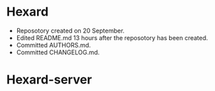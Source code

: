 # Hexard

* Reposotory created on 20 September.
* Edited README.md 13 hours after the reposotory has been created.
* Committed AUTHORS.md.
* Committed CHANGELOG.md.

# Hexard-server